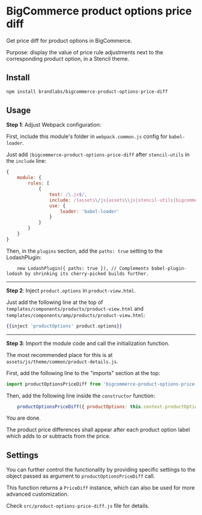 # BigCommerce product options price diff

Get price diff for product options in BigCommerce.

Purpose: display the value of price rule adjustments next to the corresponding product option, in a Stencil theme.

## Install

```sh
npm install brandlabs/bigcommerce-product-options-price-diff
```

## Usage

**Step 1**: Adjust Webpack configuration:

First, include this module's folder in `webpack.common.js` config for `babel-loader`.

Just add `|bigcommerce-product-options-price-diff` after `stencil-utils` in the `include` line:

```js
{
    module: {
        rules: [
            {
                test: /\.js$/,
                include: /(assets\/js|assets\\js|stencil-utils|bigcommerce-product-options-price-diff)/,
                use: {
                    loader: 'babel-loader'
                }
            }
        }
    }
}
```

Then, in the `plugins` section, add the `paths: true` setting to the LodashPlugin:

```
    new LodashPlugin({ paths: true }), // Complements babel-plugin-lodash by shrinking its cherry-picked builds further.
```

<hr>

**Step 2**: Inject `product.options` in `product-view.html`.

Just add the following line at the top of `templates/components/products/product-view.html` and `templates/components/amp/products/product-view.html`:

```handlebars
{{inject 'productOptions' product.options}}
```

<hr>

**Step 3**: Import the module code and call the initialization function.

The most recommended place for this is at `assets/js/theme/common/product-details.js`.

First, add the following line to the "imports" section at the top:

```js
import productOptionsPriceDiff from 'bigcommerce-product-options-price-diff';
```

Then, add the following line inside the `constructor` function:

```js
    productOptionsPriceDiff({ productOptions: this.context.productOptions });
```

You are done.

The product price differences shall appear after each product option label which adds to or subtracts from the price.

## Settings

You can further control the functionality by providing specific settings to the object passed as argument to `productOptionsPriceDiff` call.

This function returns a `PriceDiff` instance, which can also be used for more advanced customization.

Check `src/product-options-price-diff.js` file for details.
